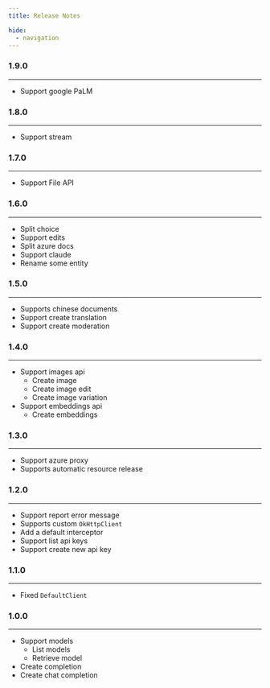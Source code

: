 ```yaml
---
title: Release Notes

hide:
  - navigation
---
```


### 1.9.0

---

- Support google PaLM

### 1.8.0

---

- Support stream

### 1.7.0

---

- Support File API

### 1.6.0

---

- Split choice
- Support edits
- Split azure docs
- Support claude
- Rename some entity

### 1.5.0

---

- Supports chinese documents
- Support create translation
- Support create moderation

### 1.4.0

---

- Support images api
    - Create image
    - Create image edit
    - Create image variation
- Support embeddings api
    - Create embeddings

### 1.3.0

---

- Support azure proxy
- Supports automatic resource release

### 1.2.0

---

- Support report error message
- Supports custom `OkHttpClient`
- Add a default interceptor
- Support list api keys
- Support create new api key

### 1.1.0

---

- Fixed `DefaultClient`

### 1.0.0

---

- Support models
    - List models
    - Retrieve model
- Create completion
- Create chat completion
